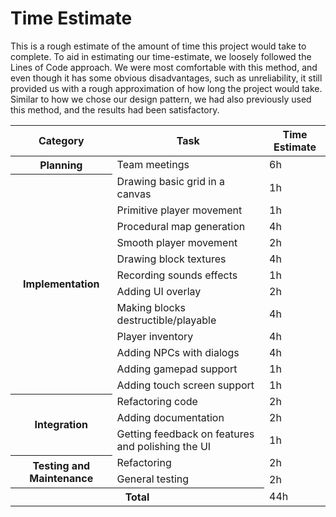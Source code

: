 # Time Estimate

This is a rough estimate of the amount of time this project would take to
complete. To aid in estimating our time-estimate, we loosely followed the Lines of Code approach. We were most comfortable with this method, and even though it has some obvious disadvantages, such as unreliability, it still provided us with a rough approximation of how long the project would take. Similar to how we chose our design pattern, we had also previously used this method, and the results had been satisfactory.

<table>
    <thead>
        <tr>
            <th>Category</th>
            <th>Task</th>
            <th>Time Estimate</th>
        </tr>
    </thead>
    <tbody>
        <tr>
            <th rowspan=1>Planning</th>
            <td>Team meetings</td>
            <td>6h</td>
        </tr>
        <tr>
            <th rowspan=12>Implementation</th>
            <td>Drawing basic grid in a canvas</td>
            <td>1h</td>
        </tr>
        <tr>
            <td>Primitive player movement</td>
            <td>1h</td>
        </tr>
        <tr>
            <td>Procedural map generation</td>
            <td>4h</td>
        </tr>
        <tr>
            <td>Smooth player movement</td>
            <td>2h</td>
        </tr>
        <tr>
            <td>Drawing block textures</td>
            <td>4h</td>
        </tr>
        <tr>
            <td>Recording sounds effects</td>
            <td>1h</td>
        </tr>
        <tr>
            <td>Adding UI overlay</td>
            <td>2h</td>
        </tr>
        <tr>
            <td>Making blocks destructible/playable</td>
            <td>4h</td>
        </tr>
        <tr>
            <td>Player inventory</td>
            <td>4h</td>
        </tr>
        <tr>
            <td>Adding NPCs with dialogs</td>
            <td>4h</td>
        </tr>
        <tr>
            <td>Adding gamepad support</td>
            <td>1h</td>
        </tr>
        <tr>
            <td>Adding touch screen support</td>
            <td>1h</td>
        </tr>
        <tr>
            <th rowspan=3>Integration</th>
            <td>Refactoring code</td>
            <td>2h</td>
        </tr>
        <tr>
            <td>Adding documentation</td>
            <td>2h</td>
        </tr>
        <tr>
            <td>Getting feedback on features and polishing the UI</td>
            <td>1h</td>
        </tr>
        <tr>
            <th rowspan=2>Testing and Maintenance</th>
            <td>Refactoring</td>
            <td>2h</td>
        </tr>
        <tr>
            <td>General testing</td>
            <td>2h</td>
        </tr>
        <tr>
            <th colspan=2>Total</th>
            <td>44h</td>
        </tr>
    </tbody>
</table>
